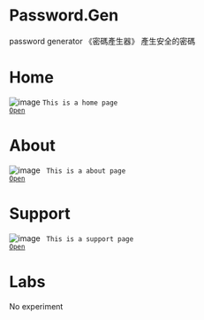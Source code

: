 # Password.Gen
password generator
《密碼產生器》
產生安全的密碼

# Home
![image](https://camo.githubusercontent.com/5dc20db79c92d22c2c1964050301a8cb2535e36ce1ce6b6f8614fab48c985b70/68747470733a2f2f6572696368736961372e6769746875622e696f2f70617373776f72642e67656e2f696d6167652f33323038636566332d326363312d366134322d626134612d3463303735386631306461382e6a706567)
<code>This is a home page
<a href="https://erichsia7.github.io/password.gen">Open</a>
</code>
# About
![image](https://camo.githubusercontent.com/5eee01cc8b317cccf98a08dff232df95669d72ba6c3151a0fbd65bf7444934bb/68747470733a2f2f6572696368736961372e6769746875622e696f2f70617373776f72642e67656e2f696d6167652f32356530626463382d663465642d313463622d653930612d3330613830393862623433612e706e67)
<code>
This is a about page
<a href="https://erichsia7.github.io/password.gen/about/">Open</a>
</code>
# Support
![image](https://erichsia7.github.io/password.gen/image/Yz0JyUZj1k2oxJTEmfWrGw8HpBms1fFCoBpgKeVEZUrcyd8mzNoDNLNinSU4Os9Y.jpeg)
<code>
This is a support page
<a href="https://erichsia7.github.io/password.gen/about/support_center/">Open</a>
</code>
# Labs
No experiment
